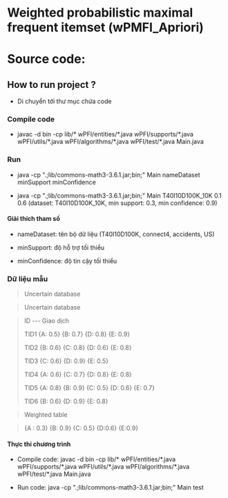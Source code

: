 
# Weighted probabilistic maximal frequent itemset (wPMFI_Apriori)

# Source code:

## How to run project ?

- Di chuyển tới thư mục chứa code

### Compile code
- javac -d bin -cp lib/* wPFI/entities/\*.java wPFI/supports/\*.java wPFI/utils/\*.java wPFI/algorithms/\*.java wPFI/test/\*.java Main.java

### Run
- java -cp ".;lib/commons-math3-3.6.1.jar;bin;" Main nameDataset minSupport minConfidence

- java -cp ".;lib/commons-math3-3.6.1.jar;bin;" Main T40I10D100K_10K 0.1 0.6 (dataset: T40I10D100K_10K, min support: 0.3, min confidence: 0.9)

#### Giải thích tham số

- nameDataset: tên bộ dữ liệu (T40I10D100K, connect4, accidents, US)

- minSupport: độ hỗ trợ tối thiểu

- minConfidence: độ tin cậy tối thiểu

### Dữ liệu mẫu

> Uncertain database

> Uncertain database

> ID	 ---   Giao dịch
>
> TID1	{A: 0.5} {B: 0.7} {D: 0.8} {E: 0.9}
>
> TID2	{B: 0.6} {C: 0.8} {D: 0.6} {E: 0.8}
>
> TID3	{C: 0.6} {D: 0.9} {E: 0.5}
>
> TID4	{A: 0.6} {C: 0.7} {D: 0.8} {E: 0.8}
>
> TID5	{A: 0.8} {B: 0.9} {C: 0.5} {D: 0.6} {E: 0.7}
>
> TID6	{B: 0.6} {D: 0.9} {E: 0.8}

> Weighted table

> {A : 0.3}	{B: 0.9}	{C: 0.5}	{D:0.6}	{E:0.9}

#### Thực thi chương trình

- Compile code: javac -d bin -cp lib/* wPFI/entities/\*.java wPFI/supports/\*.java wPFI/utils/\*.java wPFI/algorithms/\*.java wPFI/test/\*.java Main.java


- Run code: java -cp ".;lib/commons-math3-3.6.1.jar;bin;" Main test
